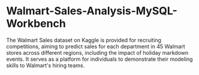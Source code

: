 # Walmart-Sales-Analysis-MySQL-Workbench
The Walmart Sales dataset on Kaggle is provided for recruiting competitions, aiming to predict sales for each department in 45 Walmart stores across different regions, including the impact of holiday markdown events. It serves as a platform for individuals to demonstrate their modeling skills to Walmart's hiring teams.
